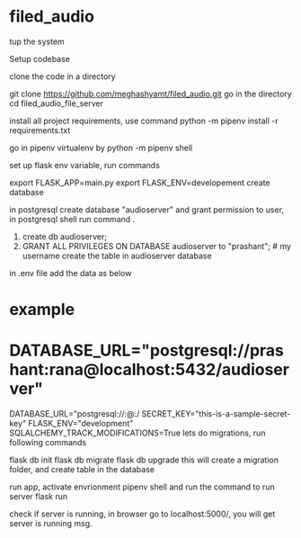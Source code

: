 # filed_audio

tup the system

Setup codebase

clone the code in a directory

 git clone https://github.com/meghashyamt/filed_audio.git
go in the directory cd filed_audio_file_server

install all project requirements, use command python -m pipenv install -r requirements.txt

go in pipenv virtualenv by python -m pipenv shell

set up flask env variable, run commands

export FLASK_APP=main.py
export FLASK_ENV=developement
create database

in postgresql create database "audioserver" and grant permission to user, in postgresql shell run command .

1. create db audioserver;
2. GRANT ALL PRIVILEGES ON DATABASE audioserver to "prashant"; # my username
create the table in audioserver database

in .env file add the data as below

# example
# DATABASE_URL="postgresql://prashant:rana@localhost:5432/audioserver"
DATABASE_URL="postgresql://<username>:<password>@<server host>:<port>/<database name>
SECRET_KEY="this-is-a-sample-secret-key"
FLASK_ENV="development"
SQLALCHEMY_TRACK_MODIFICATIONS=True
lets do migrations, run following commands

flask db init
flask db migrate
flask db upgrade
this will create a migration folder, and create table in the database

run app, activate envrionment pipenv shell and run the command to run server flask run

check if server is running, in browser go to localhost:5000/, you will get server is running msg.

